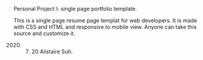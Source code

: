 Personal Project I: single page portfolio template.

This is a single page resume page templat for web developers.
It is made with CSS and HTML and responsive to mobile view.
Anyone can take this source and customize it.

2020. 7. 20 Alistaire Suh.
